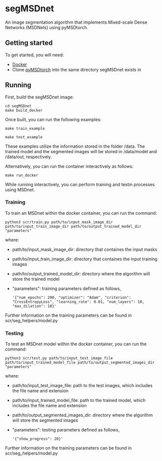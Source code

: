 # segMSDnet
An image segmentation algorithm that implements Mixed-scale Dense Networks (MSDNets) using pyMSDtorch.

## Getting started
To get started, you will need:
  - [Docker](https://docs.docker.com/get-docker/)
  - Clone [pyMSDtorch](https://pymsdtorch.readthedocs.io/en/latest/) into the same directory segMSDnet exists in

## Running
First, build the segMSDnet image:
```
cd segMSDnet
make build_docker
```
Once built, you can run the following examples:
```
make train_example
```
```
make test_example
```
These examples utilize the information stored in the folder /data. The trained model and the segmented images will be stored in /data/model and /data/out, respectively.

Alternatively, you can run the container interactively as follows:
```
make run_docker
```

While running interactively, you can perform training and testin processes using MSDnet.

### Training
To train an MSDnet within the docker container, you can run the command:
```
python3 scr/train.py path/to/input_mask_image_dir path/to/input_train_image_dir path/to/output_trained_model_dir "parameters"
```

where:
  - path/to/input_mask_image_dir: directory that containes the input masks
  - path/to/input_train_image_dir: directory that containes the input training images
  - path/to/output_trained_model_dir: directory where the algorithm will store the trained model
  - "parameters": training parameters defined as follows,
 
        '{"num_epochs": 200, "optimizer": "Adam", "criterion": "CrossEntropyLoss", "learning_rate": 0.01, "num_layers": 10, "max_dilation": 10}'

Further information on the training parameters can be found in scr/seg_helpers/model.py

### Testing
To test an MSDnet model within the docker container, you can run the command:
```
python3 scr/test.py path/to/input_test_image_file path/to/input_trained_model_file path/to/output_segmented_images_dir "parameters"
```

where:
  - path/to/input_test_image_file: path to the test images, which includes the file name and extension
  - path/to/input_trained_model_file: path to the trained model, which includes the file name and extension
  - path/to/output_segmented_images_dir: directory where the algorithm will store the segmented images
  - "parameters": testing parameters defined as follows,
 
        '{"show_progress": 20}'

Further information on the training parameters can be found in scr/seg_helpers/model.py
